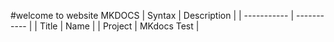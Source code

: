 #welcome to website MKDOCS 
| Syntax | Description |
| ----------- | ----------- |
| Title | Name |
| Project | MKdocs Test |
